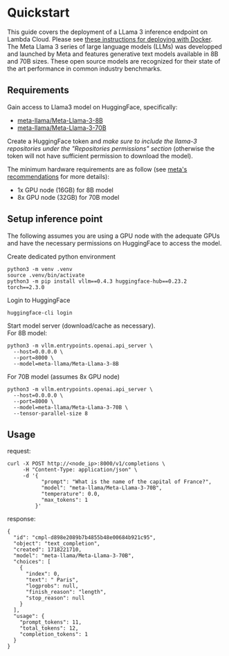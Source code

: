 # Quickstart

This guide covers the deployment of a LLama 3 inference endpoint on Lambda Cloud. Please see [these instructions for deploying with Docker](https://github.com/LambdaLabsML/llama3-endpoint/blob/main/DOCKER.md).  
The Meta Llama 3 series of large language models (LLMs) was developped and launched by Meta and features generative text models available in 8B and 70B sizes. These open source models are recognized for their state of the art performance in common industry benchmarks.

## Requirements

Gain access to Llama3 model on HuggingFace, specifically:
- [meta-llama/Meta-Llama-3-8B](https://huggingface.co/meta-llama/Meta-Llama-3-8B)
- [meta-llama/Meta-Llama-3-70B](https://huggingface.co/meta-llama/Meta-Llama-3-70B)

Create a HuggingFace token and *make sure to include the llama-3 repositories under the "Repositories permissions" section* (otherwise the token will not have sufficient permission to download the model).

The minimum hardware requirements are as follow (see [meta's recommendations](https://llamaimodel.com/requirements/) for more details):
- 1x GPU node (16GB) for 8B model
- 8x GPU node (32GB) for 70B model

## Setup inference point

The following assumes you are using a GPU node with the adequate GPUs and have the necessary permissions on HuggingFace to access the model.

Create dedicated python environment
```
python3 -m venv .venv
source .venv/bin/activate
python3 -m pip install vllm==0.4.3 huggingface-hub==0.23.2 torch==2.3.0
```

Login to HuggingFace
```
huggingface-cli login
```

Start model server (download/cache as necessary).  
For 8B model: 
```
python3 -m vllm.entrypoints.openai.api_server \
  --host=0.0.0.0 \
  --port=8000 \
  --model=meta-llama/Meta-Llama-3-8B
```  
For 70B model (assumes 8x GPU node)
```
python3 -m vllm.entrypoints.openai.api_server \
  --host=0.0.0.0 \
  --port=8000 \
  --model=meta-llama/Meta-Llama-3-70B \
  --tensor-parallel-size 8
```


## Usage

request:
```
curl -X POST http://<node_ip>:8000/v1/completions \
     -H "Content-Type: application/json" \
     -d '{
           "prompt": "What is the name of the capital of France?",
           "model": "meta-llama/Meta-Llama-3-70B",
           "temperature": 0.0,
           "max_tokens": 1
         }'
```

response:
```
{
  "id": "cmpl-d898e2089b7b4855b48e00684b921c95",
  "object": "text_completion",
  "created": 1718221710,
  "model": "meta-llama/Meta-Llama-3-70B",
  "choices": [
    {
      "index": 0,
      "text": " Paris",
      "logprobs": null,
      "finish_reason": "length",
      "stop_reason": null
    }
  ],
  "usage": {
    "prompt_tokens": 11,
    "total_tokens": 12,
    "completion_tokens": 1
  }
}
```
